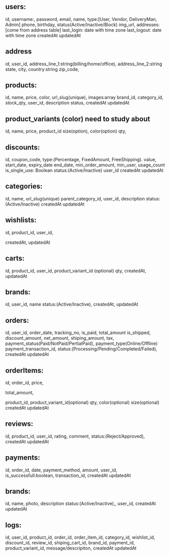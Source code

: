 <!-- ## user_role
id,
name,
created_at,
update_at, -->

## users:

id,
username:,
password,
email,
name,
type:[User, Vendor, DeliveryMan, Admin]
phone,
birthday,
status(Active/Inactive/Block)
img_url,
addresses:[come from address table]
last_login: date with time zone
last_logout: date with time zone
createdAt
updatedAt

## address

id,
user_id,
address_line_1:string(billing/home/office),
address_line_2:string
state,
city,
country:string
zip_code,

## products:

id,
name,
price,
color,
url_slug(unique),
images:array
brand_id,
category_id,
stock_qty,
user_id,
description
status,
createdAt
updatedAt

## product_variants (color) need to study about

id,
name,
price,
product_id
size(option),
color(option)
qty,

## discounts:

id,
coupon_code,
type:(Percentage, FixedAmount, FreeShipping).
value,
start_date,
expiry_date
end_date,
min_order_amount,
min_user,
usage_count
is_single_use: Boolean
status:(Active/Inactive)
user_id
createdAt
updatedAt


## categories:

id,
name,
url_slug(unique)
parent_category_id,
user_id,
description
status:(Active/Inactive)
createdAt
updatedAt

## wishlists:

id,
product_id,
user_id,

<!-- product_variant_id -->

createdAt,
updatedAt

## carts:

id,
product_id,
user_id,
product_variant_id (optional)
qty,
createdAt,
updatedAt

## brands:

id,
user_id,
name
status:(Active/Inactive),
createdAt,
updatedAt

## orders:

id,
user_id,
order_date,
tracking_no,
is_paid,
total_amount
is_shipped,
discount_amount,
net_amount,
shiping_amount,
tax,
payment_status(Paid/NotPaid/PertialPaid),
payment_type(Online/Offline)
payment_transaction_id,
status:(Processing/Pending/Completed/Failed),
createdAt
updatedAt

<!-- ## order_shipping_address

id,
order_id,
shipping_address_id,
full_address,
state,
city,
zip_code, -->

## orderItems:

id,
order_id,
price,

<!-- parchase_price, -->

total_amount,

<!-- discount_id, -->

product_id,
product_variant_id(optional)
qty,
color(optional)
size(optional)
createdAt
updatedAt

## reviews:

id,
product_id,
user_id,
rating,
comment,
status:(Reject/Approved),
createdAt
updatedAt

## payments:

id,
order_id,
date,
payment_method,
amount,
user_id,
is_successfull:boolean,
transaction_id,
createdAt
updatedAt

## brands:

id,
name,
photo,
description
status:(Active/Inactive),,
user_id,
createdAt
updatedAt

## logs:

id,
user_id,
product_id,
order_id,
order_item_id,
category_id,
wishlist_id,
discount_id,
review_id,
shiping_cart_id,
brand_id,
payment_id,
product_variant_id,
message/descripiton,
createdAt
updatedAt
